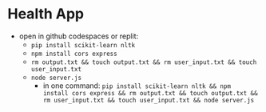# Health App
- open in github codespaces or replit:
  - ```pip install scikit-learn nltk```
  - ```npm install cors express```
  - ```rm output.txt && touch output.txt && rm user_input.txt && touch user_input.txt```
  - ```node server.js```
    - in one command: ```pip install scikit-learn nltk && npm install cors express && rm output.txt && touch output.txt && rm user_input.txt && touch user_input.txt && node server.js```
